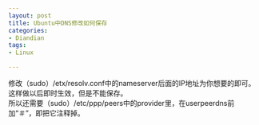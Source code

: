 ```yaml
---
layout: post
title: Ubuntu中DNS修改如何保存
categories:
- Diandian
tags:
- Linux

---
```

修改（sudo）/etx/resolv.conf中的nameserver后面的IP地址为你想要的即可。
<br />这样做以后即时生效，但是不能保存。
<br />所以还需要（sudo）/etc/ppp/peers中的provider里，在userpeerdns前加“＃”，即把它注释掉。